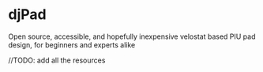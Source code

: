 # djPad
Open source, accessible, and hopefully inexpensive velostat based PIU pad design, for beginners and experts alike

//TODO:
add all the resources
